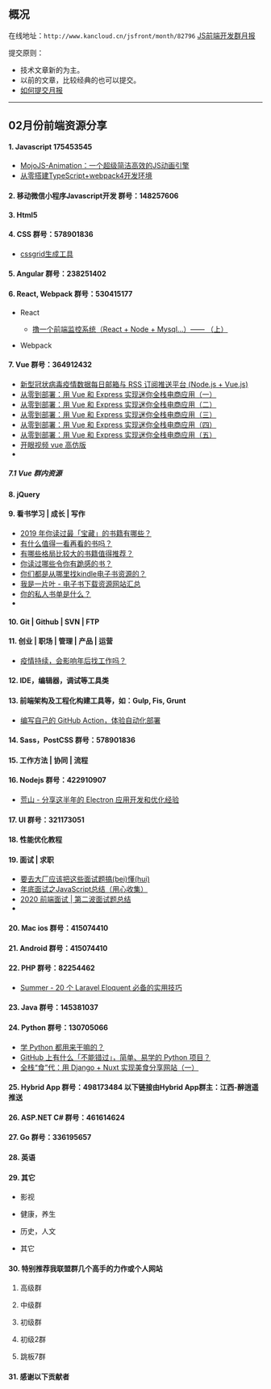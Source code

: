 ## 概况

在线地址：`http://www.kancloud.cn/jsfront/month/82796` [JS前端开发群月报](http://www.kancloud.cn/jsfront/month/82796)


提交原则：

- 技术文章新的为主。
- 以前的文章，比较经典的也可以提交。
- [如何提交月报](http://www.kancloud.cn/jsfront/month/227309)

---


## 02月份前端资源分享
#### 1. Javascript 175453545
- [MojoJS-Animation：一个超级简洁高效的JS动画引擎](https://zhuanlan.zhihu.com/p/104298366)
- [从零搭建TypeScript+webpack4开发环境](https://juejin.im/post/5e3d65c0518825493c7b4880)

#### 2. 移动微信小程序Javascript开发 群号：148257606


#### 3. Html5


#### 4. CSS  群号：578901836
- [cssgrid生成工具](https://cssgrid-generator.netlify.com/)

#### 5. Angular 群号：238251402

#### 6. React, Webpack 群号：530415177
- React
    
  - [撸一个前端监控系统（React + Node + Mysql...）—— （上）](https://juejin.im/post/5e3146cce51d453176604809)
  
- Webpack


#### 7. Vue 群号：364912432
- [新型冠状病毒疫情数据每日邮箱与 RSS 订阅推送平台 (Node.js + Vue.js)](https://juejin.im/post/5e3d52f1e51d452709672592)
- [从零到部署：用 Vue 和 Express 实现迷你全栈电商应用（一）](https://juejin.im/post/5dfd851c6fb9a0163e248463)
- [从零到部署：用 Vue 和 Express 实现迷你全栈电商应用（二）](https://juejin.im/post/5dff8da76fb9a01634475731)
- [从零到部署：用 Vue 和 Express 实现迷你全栈电商应用（三）](https://juejin.im/post/5e10a4665188253a800423a5)
- [从零到部署：用 Vue 和 Express 实现迷你全栈电商应用（四）](https://juejin.im/post/5e1967cd6fb9a02fbc4ac6e6)
- [从零到部署：用 Vue 和 Express 实现迷你全栈电商应用（五）](https://juejin.im/post/5e40bd0ce51d4526fe650232)
- [开眼视频 vue 高仿版](https://juejin.im/post/5e456525e51d4526ca15c1b1)
- []()

##### 7.1 Vue 群内资源


#### 8. jQuery

#### 9. 看书学习 | 成长 | 写作
- [2019 年你读过最「宝藏」的书籍有哪些？](https://www.zhihu.com/question/361400163)
- [有什么值得一看再看的书吗？](https://www.zhihu.com/question/309005056)
- [有哪些格局比较大的书籍值得推荐？](https://www.zhihu.com/question/52815813)
- [你读过哪些令你有跪感的书？](https://www.zhihu.com/question/310681355)
- [你们都是从哪里找kindle电子书资源的？](https://www.zhihu.com/question/273617420)
- [我是一片叶 - 电子书下载资源网站汇总](https://zhuanlan.zhihu.com/p/79777859)
- [你的私人书单是什么？](https://www.zhihu.com/question/29447490)
- []()

#### 10. Git | Github | SVN | FTP

#### 11. 创业 | 职场 | 管理 | 产品 | 运营
- [疫情持续，会影响年后找工作吗？](https://www.zhihu.com/question/368981057)

#### 12. IDE，编辑器，调试等工具类

#### 13. 前端架构及工程化构建工具等，如：Gulp, Fis, Grunt
- [编写自己的 GitHub Action，体验自动化部署](https://zhuanlan.zhihu.com/p/103552188)

#### 14. Sass，PostCSS  群号：578901836

#### 15. 工作方法 | 协同 | 流程

#### 16. Nodejs 群号：422910907
- [荒山 - 分享这半年的 Electron 应用开发和优化经验](https://juejin.im/post/5e0010866fb9a015fd69c645)

#### 17. UI 群号：321173051

#### 18. 性能优化教程

#### 19. 面试 | 求职
- [要去大厂应该把这些面试题搞(bei)懂(hui)](https://juejin.im/post/5e1535c6e51d454165777744)
- [年底面试之JavaScript总结（用心收集）](https://juejin.im/post/5e464c4ef265da5756324a2b)
- [2020 前端面试 | 第二波面试题总结](https://juejin.im/post/5e44f20d6fb9a07cd323ca67)
- []()

#### 20. Mac ios 群号：415074410

#### 21. Android 群号：415074410

#### 22. PHP 群号：82254462
- [Summer - 20 个 Laravel Eloquent 必备的实用技巧](https://zhuanlan.zhihu.com/p/35807856)

#### 23. Java 群号：145381037

#### 24. Python 群号：130705066
- [学 Python 都用来干嘛的？](https://www.zhihu.com/question/34098079)
- [GitHub 上有什么「不能错过」，简单、易学的 Python 项目？](https://www.zhihu.com/question/25697796)
- [全栈“食”代：用 Django + Nuxt 实现美食分享网站（一）](https://juejin.im/post/5e435dfc6fb9a07cc3213686)

#### 25. Hybrid App 群号：498173484 以下链接由Hybrid App群主：江西-醉逍遥推送

#### 26. ASP.NET C# 群号：461614624

#### 27. Go 群号：336195657

#### 28. 英语

#### 29. 其它

- 影视


- 健康，养生


- 历史，人文


- 其它

  


#### 30. 特别推荐我联盟群几个高手的力作或个人网站

1. 高级群



2. 中级群


3. 初级群

4. 初级2群


5. 跳板7群


#### 31. 感谢以下贡献者

